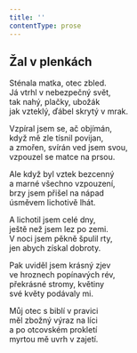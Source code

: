 ```yaml
---
title: ''
contentType: prose
---
```


## Žal v plenkách

Sténala matka, otec zbled.  
Já vtrhl v nebezpečný svět,  
tak nahý, plačky, ubožák  
jak vzteklý, ďábel skrytý v mrak.

Vzpíral jsem se, ač objímán,  
když mě zle tísnil povijan,  
a zmořen, svírán ved jsem svou,  
vzpouzel se matce na prsou.

Ale když byl vztek bezcenný  
a marné všechno vzpouzení,  
brzy jsem přišel na nápad  
úsměvem lichotivě lhát.

A lichotil jsem celé dny,  
ještě než jsem lez po zemi.  
V noci jsem pěkně špulil rty,  
jen abych získal dobroty.

Pak uviděl jsem krásný zjev  
ve hroznech popínavých rév,  
překrásné stromy, květiny  
své květy podávaly mi.

Můj otec s biblí v pravici  
měl zbožný výraz na líci  
a po otcovském prokletí  
myrtou mě uvrh v zajetí.

